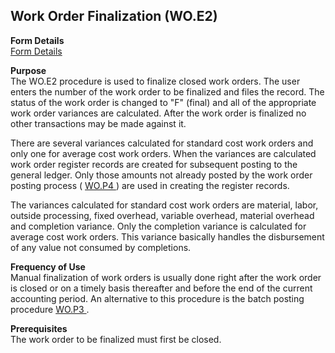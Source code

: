 ##  Work Order Finalization (WO.E2)

<PageHeader />

**Form Details**  
[ Form Details ](../../../../../rover/PRO-OVERVIEW/PRO-ENTRY/WO-E2/WO-E2-1)   

**Purpose**  
The WO.E2 procedure is used to finalize closed work orders. The user enters
the number of the work order to be finalized and files the record. The status
of the work order is changed to "F" (final) and all of the appropriate work
order variances are calculated. After the work order is finalized no other
transactions may be made against it.  
  
There are several variances calculated for standard cost work orders and only one for average cost work orders. When the variances are calculated work order register records are created for subsequent posting to the general ledger. Only those amounts not already posted by the work order posting process ( [ WO.P4 ](../../../../../rover/PRO-OVERVIEW/PRO-ENTRY/WO-E2/WO-P3/WO-P4) ) are used in creating the register records.   
  
The variances calculated for standard cost work orders are material, labor,
outside processing, fixed overhead, variable overhead, material overhead and
completion variance. Only the completion variance is calculated for average
cost work orders. This variance basically handles the disbursement of any
value not consumed by completions.

**Frequency of Use**  
Manual finalization of work orders is usually done right after the work order is closed or on a timely basis thereafter and before the end of the current accounting period. An alternative to this procedure is the batch posting procedure [ WO.P3 ](../../../../../rover/PRO-OVERVIEW/PRO-ENTRY/WO-E2/WO-P3) . 

**Prerequisites**  
The work order to be finalized must first be closed.

<badge text= "Version 8.10.57" vertical="middle" />

<PageFooter />